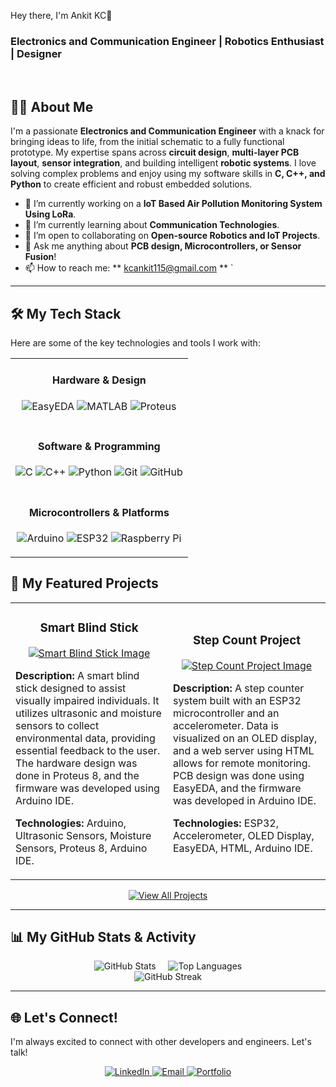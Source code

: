 
  Hey there, I'm Ankit KC👋
  </h1>
  <h3>
    Electronics and Communication Engineer | Robotics Enthusiast | Designer
  </h3>
</div>

<br/>

## 👨‍💻 About Me

I'm a passionate **Electronics and Communication Engineer** with a knack for bringing ideas to life, from the initial schematic to a fully functional prototype. My expertise spans across **circuit design**, **multi-layer PCB layout**, **sensor integration**, and building intelligent **robotic systems**. I love solving complex problems and enjoy using my software skills in **C, C++, and Python** to create efficient and robust embedded solutions.

- 🔭 I’m currently working on a **IoT Based Air Pollution Monitoring System Using LoRa**.
- 🌱 I’m currently learning about **Communication Technologies**.
- 🤝 I’m open to collaborating on **Open-source Robotics and IoT Projects**.
- 💬 Ask me anything about **PCB design, Microcontrollers, or Sensor Fusion**!
- 📫 How to reach me: ** kcankit115@gmail.com **
`
<hr/>

## 🛠️ My Tech Stack

Here are some of the key technologies and tools I work with:

<table width="100%">
  <tr>
    <td align="center">
      <h4>Hardware & Design</h4>
      <p>
        <img src="https://img.shields.io/badge/EasyEDA-1765F8?style=for-the-badge&logo=easyeda&logoColor=white" alt="EasyEDA" />
        <img src="https://img.shields.io/badge/MATLAB-0076A8?style=for-the-badge&logo=mathworks&logoColor=white" alt="MATLAB" />
        <img src="https://img.shields.io/badge/Proteus-1B4F8B?style=for-the-badge&logo=proteus&logoColor=white" alt="Proteus" />
      </p>
    </td>
  </tr>
  <tr>
    <td align="center">
      <h4>Software & Programming</h4>
      <p>
        <img src="https://img.shields.io/badge/C-00599C?style=for-the-badge&logo=c&logoColor=white" alt="C" />
        <img src="https://img.shields.io/badge/C%2B%2B-00599C?style=for-the-badge&logo=c%2B%2B&logoColor=white" alt="C++" />
        <img src="https://img.shields.io/badge/Python-3776AB?style=for-the-badge&logo=python&logoColor=white" alt="Python" />
        <img src="https://img.shields.io/badge/Git-F05032?style=for-the-badge&logo=git&logoColor=white" alt="Git" />
        <img src="https://img.shields.io/badge/GitHub-181717?style=for-the-badge&logo=github&logoColor=white" alt="GitHub" />
      </p>
    </td>
  </tr>
  <tr>
    <td align="center">
      <h4>Microcontrollers & Platforms</h4>
      <p>
        <img src="https://img.shields.io/badge/Arduino-00979D?style=for-the-badge&logo=arduino&logoColor=white" alt="Arduino" />
        <img src="https://img.shields.io/badge/ESP32-E7342C?style=for-the-badge&logo=espressif&logoColor=white" alt="ESP32" />
        <img src="https://img.shields.io/badge/Raspberry%20Pi-A22846?style=for-the-badge&logo=raspberry-pi&logoColor=white" alt="Raspberry Pi" />
      </p>
    </td>
  </tr>
</table>

## 🚀 My Featured Projects

<table>
  <tr>
    <td width="50%">
      <h3 align="center">Smart Blind Stick</h3>
      <p align="center">
        <a href="[your-repo-link-for-smart-blind-stick]" target="_blank">
          <img src="https://via.placeholder.com/400x250.png?text=Smart+Blind+Stick+Image" alt="Smart Blind Stick Image"/>
        </a>
      </p>
      <p>
        <strong>Description:</strong> A smart blind stick designed to assist visually impaired individuals. It utilizes ultrasonic and moisture sensors to collect environmental data, providing essential feedback to the user. The hardware design was done in Proteus 8, and the firmware was developed using Arduino IDE.
      </p>
      <p>
        <strong>Technologies:</strong> Arduino, Ultrasonic Sensors, Moisture Sensors, Proteus 8, Arduino IDE.
      </p>
    </td>
    <td width="50%">
      <h3 align="center">Step Count Project</h3>
      <p align="center">
        <a href="[your-repo-link-for-step-count]" target="_blank">
          <img src="https://via.placeholder.com/400x250.png?text=Step+Count+Project+Image" alt="Step Count Project Image"/>
        </a>
      </p>
      <p>
        <strong>Description:</strong> A step counter system built with an ESP32 microcontroller and an accelerometer. Data is visualized on an OLED display, and a web server using HTML allows for remote monitoring. PCB design was done using EasyEDA, and the firmware was developed in Arduino IDE.
      </p>
      <p>
        <strong>Technologies:</strong> ESP32, Accelerometer, OLED Display, EasyEDA, HTML, Arduino IDE.
      </p>
    </td>
  </tr>
</table>

<p align="center">
  <a href="[link-to-all-your-projects]">
    <img src="https://img.shields.io/badge/View%20All%20Projects-21759B?style=for-the-badge" alt="View All Projects"/>
  </a>
</p>

<hr/>

## 📊 My GitHub Stats & Activity

<div align="center">
  <img src="https://github-readme-stats.vercel.app/api?username=your-github-username&show_icons=true&theme=tokyonight&icon_color=79ff97&hide_border=true&count_private=true" alt="GitHub Stats" />
  &nbsp;&nbsp;&nbsp;
  <img src="https://github-readme-stats.vercel.app/api/top-langs/?username=your-github-username&layout=compact&theme=tokyonight&hide_border=true&langs_count=8" alt="Top Languages" />
</div>

<div align="center">
  <img src="https://github-readme-streak-stats.herokuapp.com/?user=your-github-username&theme=tokyonight&hide_border=true" alt="GitHub Streak" />
</div>

<hr/>

## 🌐 Let's Connect!

I'm always excited to connect with other developers and engineers. Let's talk!

<div align="center">
  <a href="https://www.linkedin.com/in/your-linkedin-username/" target="_blank">
    <img src="https://img.shields.io/badge/LinkedIn-0077B5?style=for-the-badge&logo=linkedin&logoColor=white" alt="LinkedIn"/>
  </a>
  <a href="mailto:your.email@example.com">
    <img src="https://img.shields.io/badge/Email-D14836?style=for-the-badge&logo=gmail&logoColor=white" alt="Email"/>
  </a>
  <a href="[your-portfolio-or-blog-link]">
    <img src="https://img.shields.io/badge/Portfolio-252525?style=for-the-badge&logo=rss&logoColor=white" alt="Portfolio"/>
  </a>
</div>
